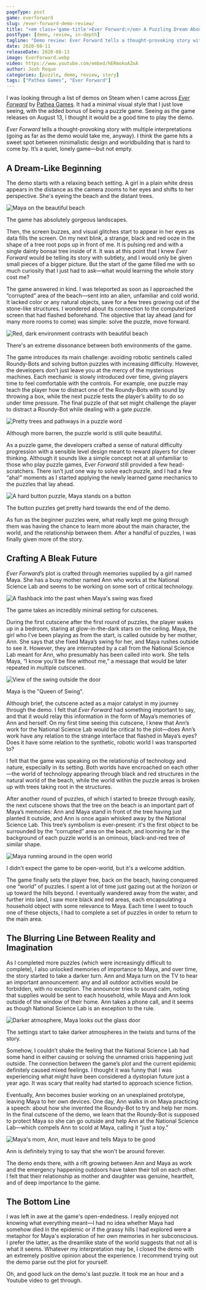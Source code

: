```yaml
---
pageType: post
game: everforward
slug: /ever-forward-demo-review/
title: "<em class='game-title'>Ever Forward:</em> A Puzzling Dream About The Future"
postType: [demo, review, in-depth]
tagline: "Demo review: Ever Forward tells a thought-provoking story with multiple interpretations and hits a sweet spot between minimalistic design and worldbuilding that is hard to come by. It’s a quiet, lonely game—but not empty."
date: 2020-08-11
releaseDate: 2020-08-13
image: EverForward.webp
video: https://www.youtube.com/embed/hERmokoAZoA
author: Josh Roque
categories: [puzzle, demo, review, story]
tags: ["Pathea Games", "Ever Forward"]
---
```


I was looking through a list of demos on Steam when I came across [_Ever Forward_](https://store.steampowered.com/app/1325290/Ever_Forward_Prologue/) by [Pathea Games](https://pathea.net/). It had a minimal visual style that I just love seeing, with the added bonus of being a puzzle game. Seeing as the game releases on August 13, I thought it would be a good time to play the demo.

_Ever Forward_ tells a thought-provoking story with multiple interpretations (going as far as the demo would take me, anyway). I think the game hits a sweet spot between minimalistic design and worldbuilding that is hard to come by. It’s a quiet, lonely game—but not empty.

## A Dream-Like Beginning

The demo starts with a relaxing beach setting. A girl in a plain white dress appears in the distance as the camera zooms to her eyes and shifts to her perspective. She's eyeing the beach and the distant trees.

![Maya on the beautiful beach][image0]

<figcaption>The game has absolutely gorgeous landscapes.</figcaption>

Then, the screen buzzes, and visual glitches start to appear in her eyes as data fills the screen. On my next blink, a strange, black and red ooze in the shape of a tree root pops up in front of me. It is pulsing red and with a single dainty bonsai tree inside of it. It was at this point that I knew _Ever Forward_ would be telling its story with subtlety, and I would only be given small pieces of a bigger picture. But the start of the game filled me with so much curiosity that I just had to ask—what would learning the whole story cost me?

The game answered in kind. I was teleported as soon as I approached the “corrupted” area of the beach—sent into an alien, unfamiliar and cold world. It lacked color or any natural objects, save for a few trees growing out of the stone-like structures. I wondered about its connection to the computerized screen that had flashed beforehand. The objective that lay ahead (and for many more rooms to come) was simple: solve the puzzle, move forward.

![Red, dark environment contrasts with beautiful beach][image1]

<figcaption>There's an extreme dissonance between both environments of the game.</figcaption>

The game introduces its main challenge: avoiding robotic sentinels called Roundy-Bots and solving button puzzles with increasing difficulty. However, the developers don’t just leave you at the mercy of the mysterious machines. Each mechanic is slowly introduced over time, giving players time to feel comfortable with the controls. For example, one puzzle may teach the player how to distract one of the Roundy-Bots with sound by throwing a box, while the next puzzle tests the player’s ability to do so under time pressure. The final puzzle of that set might challenge the player to distract a Roundy-Bot while dealing with a gate puzzle.

![Pretty trees and pathways in a puzzle word][image2]

<figcaption>Although more barren, the puzzle world is still quite beautiful.</figcaption>

As a puzzle game, the developers crafted a sense of natural difficulty progression with a sensible level design meant to reward players for clever thinking. Although it sounds like a simple concept not at all unfamiliar to those who play puzzle games, _Ever Forward_ still provided a few head-scratchers. There isn’t just one way to solve each puzzle, and I had a few “aha!” moments as I started applying the newly learned game mechanics to the puzzles that lay ahead.

![A hard button puzzle, Maya stands on a button][image3]

<figcaption>The button puzzles get pretty hard towards the end of the demo.</figcaption>

As fun as the beginner puzzles were, what really kept me going through them was having the chance to learn more about the main character, the world, and the relationship between them. After a handful of puzzles, I was finally given more of the story.

## Crafting A Bleak Future

_Ever Forward_’s plot is crafted through memories supplied by a girl named Maya. She has a busy mother named Ann who works at the National Science Lab and seems to be working on some sort of critical technology.

![A flashback into the past when Maya's swing was fixed][image4]

<figcaption>The game takes an incredibly minimal setting for cutscenes.</figcaption>

During the first cutscene after the first round of puzzles, the player wakes up in a bedroom, staring at glow-in-the-dark stars on the ceiling. Maya, the girl who I’ve been playing as from the start, is called outside by her mother, Ann. She says that she fixed Maya’s swing for her, and Maya rushes outside to see it. However, they are interrupted by a call from the National Science Lab meant for Ann, who presumably has been called into work. She tells Maya, “I know you’ll be fine without me,” a message that would be later repeated in multiple cutscenes.

![View of the swing outside the door][image5]

<figcaption>Maya is the "Queen of Swing".</figcaption>

Although brief, the cutscene acted as a major catalyst in my journey through the demo. I felt that _Ever Forward_ had something important to say, and that it would relay this information in the form of Maya’s memories of Ann and herself. On my first time seeing this cutscene, I knew that Ann’s work for the National Science Lab would be critical to the plot—does Ann’s work have any relation to the strange interface that flashed in Maya’s eyes? Does it have some relation to the synthetic, robotic world I was transported to?

I felt that the game was speaking on the relationship of technology and nature, especially in its setting. Both worlds have encroached on each other—the world of technology appearing through black and red structures in the natural world of the beach, while the world within the puzzle areas is broken up with trees taking root in the structures.

After another round of puzzles, of which I started to breeze through easily, the next cutscene shows that the tree on the beach is an important part of Maya’s memories: Ann and Maya stand in front of the tree having just planted it outside, and Ann is once again whisked away by the National Science Lab. This tree’s symbolism is ever-present: it's the first object to be surrounded by the “corrupted” area on the beach, and looming far in the background of each puzzle world is an ominous, black-and-red tree of similar shape.

![Maya running around in the open world][image6]

<figcaption>I didn't expect the game to be open-world, but it's a welcome addition.</figcaption>

The game finally sets the player free, back on the beach, having conquered one “world” of puzzles. I spent a lot of time just gazing out at the horizon or up toward the hills beyond. I eventually wandered away from the water, and further into land, I saw more black and red areas, each encapsulating a household object with some relevance to Maya. Each time I went to touch one of these objects, I had to complete a set of puzzles in order to return to the main area.

## The Blurring Line Between Reality and Imagination

As I completed more puzzles (which were increasingly difficult to complete), I also unlocked memories of importance to Maya, and over time, the story started to take a darker turn. Ann and Maya turn on the TV to hear an important announcement: any and all outdoor activities would be forbidden, with no exception. The announcer tries to sound calm, noting that supplies would be sent to each household, while Maya and Ann look outside of the window of their home. Ann takes a phone call, and it seems as though National Science Lab is an exception to the rule.

![Darker atmosphere, Maya looks out the glass door][image7]

<figcaption>The settings start to take darker atmospheres in the twists and turns of the story.</figcaption>

Somehow, I couldn’t shake the feeling that the National Science Lab had some hand in either causing or solving the unnamed crisis happening just outside. The connection between the game’s plot and the current epidemic definitely caused mixed feelings. I thought it was funny that I was experiencing what might have been considered a dystopian future just a year ago. It was scary that reality had started to approach science fiction.

Eventually, Ann becomes busier working on an unexplained prototype, leaving Maya to her own devices. One day, Ann walks in on Maya practicing a speech: about how she invented the Roundy-Bot to try and help her mom. In the final cutscene of the demo, we learn that the Roundy-Bot is supposed to protect Maya so she can go outside and help Ann at the National Science Lab—which compels Ann to scold at Maya, calling it “just a toy.”

![Maya's mom, Ann, must leave and tells Maya to be good][image8]

<figcaption>Ann is definitely trying to say that she won't be around forever.</figcaption>

The demo ends there, with a rift growing between Ann and Maya as work and the emergency happening outdoors have taken their toll on each other. I felt that their relationship as mother and daughter was genuine, heartfelt, and of deep importance to the game.

## The Bottom Line

I was left in awe at the game's open-endedness. I really enjoyed not knowing what everything meant—I had no idea whether Maya had somehow died in the epidemic or if the grassy hills I had explored were a metaphor for Maya's exploration of her own memories in her subconscious. I prefer the latter, as the dreamlike state of the world suggests that not all is what it seems. Whatever my interpretation may be, I closed the demo with an extremely positive opinion about the experience. I recommend trying out the demo parse out the plot for yourself.

Oh, and good luck on the demo's last puzzle. It took me an hour and a Youtube video to get through.

[image0]: ../../../images/post/everforward/EverForward0.webp
[image1]: ../../../images/post/everforward/EverForward1.webp
[image2]: ../../../images/post/everforward/EverForward2.webp
[image3]: ../../../images/post/everforward/EverForward3.webp
[image4]: ../../../images/post/everforward/EverForward4.webp
[image5]: ../../../images/post/everforward/EverForward5.webp
[image6]: ../../../images/post/everforward/EverForward6.webp
[image7]: ../../../images/post/everforward/EverForward7.webp
[image8]: ../../../images/post/everforward/EverForward8.webp
